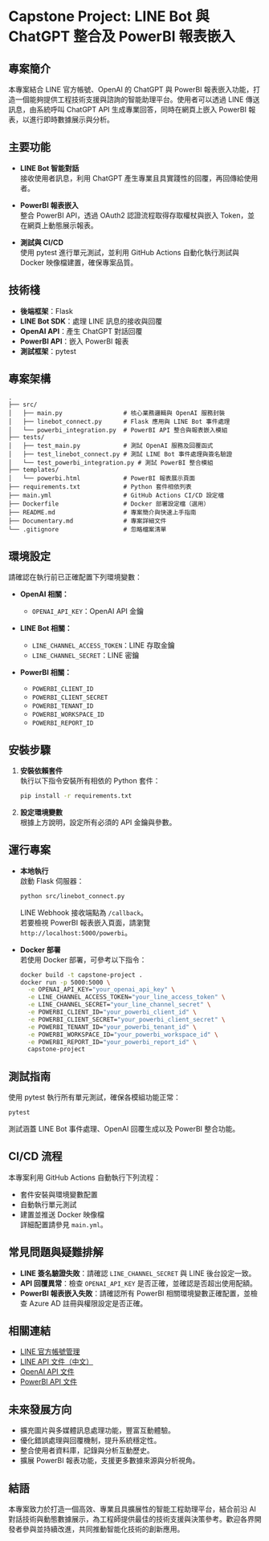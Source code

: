 # Capstone Project: LINE Bot 與 ChatGPT 整合及 PowerBI 報表嵌入

## 專案簡介
本專案結合 LINE 官方帳號、OpenAI 的 ChatGPT 與 PowerBI 報表嵌入功能，打造一個能夠提供工程技術支援與諮詢的智能助理平台。使用者可以透過 LINE 傳送訊息，由系統呼叫 ChatGPT API 生成專業回答，同時在網頁上嵌入 PowerBI 報表，以進行即時數據展示與分析。

## 主要功能
- **LINE Bot 智能對話**  
  接收使用者訊息，利用 ChatGPT 產生專業且具實踐性的回覆，再回傳給使用者。
  
- **PowerBI 報表嵌入**  
  整合 PowerBI API，透過 OAuth2 認證流程取得存取權杖與嵌入 Token，並在網頁上動態展示報表。

- **測試與 CI/CD**  
  使用 pytest 進行單元測試，並利用 GitHub Actions 自動化執行測試與 Docker 映像檔建置，確保專案品質。

## 技術棧
- **後端框架**：Flask
- **LINE Bot SDK**：處理 LINE 訊息的接收與回覆
- **OpenAI API**：產生 ChatGPT 對話回覆
- **PowerBI API**：嵌入 PowerBI 報表
- **測試框架**：pytest

## 專案架構
```
.
├── src/
│   ├── main.py                 # 核心業務邏輯與 OpenAI 服務封裝
│   ├── linebot_connect.py      # Flask 應用與 LINE Bot 事件處理
│   └── powerbi_integration.py  # PowerBI API 整合與報表嵌入模組
├── tests/
│   ├── test_main.py            # 測試 OpenAI 服務及回覆函式
│   ├── test_linebot_connect.py # 測試 LINE Bot 事件處理與簽名驗證
│   └── test_powerbi_integration.py # 測試 PowerBI 整合模組
├── templates/
│   └── powerbi.html            # PowerBI 報表展示頁面
├── requirements.txt            # Python 套件相依列表
├── main.yml                    # GitHub Actions CI/CD 設定檔
├── Dockerfile                  # Docker 部署設定檔（選用）
├── README.md                   # 專案簡介與快速上手指南
├── Documentary.md              # 專案詳細文件
└── .gitignore                  # 忽略檔案清單
```

## 環境設定
請確認在執行前已正確配置下列環境變數：

- **OpenAI 相關：**
  - `OPENAI_API_KEY`：OpenAI API 金鑰

- **LINE Bot 相關：**
  - `LINE_CHANNEL_ACCESS_TOKEN`：LINE 存取金鑰
  - `LINE_CHANNEL_SECRET`：LINE 密鑰

- **PowerBI 相關：**
  - `POWERBI_CLIENT_ID`
  - `POWERBI_CLIENT_SECRET`
  - `POWERBI_TENANT_ID`
  - `POWERBI_WORKSPACE_ID`
  - `POWERBI_REPORT_ID`

## 安裝步驟
1. **安裝依賴套件**  
   執行以下指令安裝所有相依的 Python 套件：
   ```bash
   pip install -r requirements.txt
   ```

2. **設定環境變數**  
   根據上方說明，設定所有必須的 API 金鑰與參數。

## 運行專案
- **本地執行**  
  啟動 Flask 伺服器：
  ```bash
  python src/linebot_connect.py
  ```
  LINE Webhook 接收端點為 `/callback`。  
  若要檢視 PowerBI 報表嵌入頁面，請瀏覽 `http://localhost:5000/powerbi`。

- **Docker 部署**  
  若使用 Docker 部署，可參考以下指令：
  ```bash
  docker build -t capstone-project .
  docker run -p 5000:5000 \
    -e OPENAI_API_KEY="your_openai_api_key" \
    -e LINE_CHANNEL_ACCESS_TOKEN="your_line_access_token" \
    -e LINE_CHANNEL_SECRET="your_line_channel_secret" \
    -e POWERBI_CLIENT_ID="your_powerbi_client_id" \
    -e POWERBI_CLIENT_SECRET="your_powerbi_client_secret" \
    -e POWERBI_TENANT_ID="your_powerbi_tenant_id" \
    -e POWERBI_WORKSPACE_ID="your_powerbi_workspace_id" \
    -e POWERBI_REPORT_ID="your_powerbi_report_id" \
    capstone-project
  ```

## 測試指南
使用 pytest 執行所有單元測試，確保各模組功能正常：
```bash
pytest
```
測試涵蓋 LINE Bot 事件處理、OpenAI 回覆生成以及 PowerBI 整合功能。

## CI/CD 流程
本專案利用 GitHub Actions 自動執行下列流程：
- 套件安裝與環境變數配置
- 自動執行單元測試
- 建置並推送 Docker 映像檔  
詳細配置請參見 `main.yml`。

## 常見問題與疑難排解
- **LINE 簽名驗證失敗**：請確認 `LINE_CHANNEL_SECRET` 與 LINE 後台設定一致。
- **API 回覆異常**：檢查 `OPENAI_API_KEY` 是否正確，並確認是否超出使用配額。
- **PowerBI 報表嵌入失敗**：請確認所有 PowerBI 相關環境變數正確配置，並檢查 Azure AD 註冊與權限設定是否正確。

## 相關連結
- [LINE 官方帳號管理](https://manager.line.biz/)
- [LINE API 文件（中文）](https://developers.line.biz/zh-hant/)
- [OpenAI API 文件](https://platform.openai.com/docs/)
- [PowerBI API 文件](https://docs.microsoft.com/zh-tw/power-bi/developer/)

## 未來發展方向
- 擴充圖片與多媒體訊息處理功能，豐富互動體驗。
- 優化錯誤處理與回覆機制，提升系統穩定性。
- 整合使用者資料庫，記錄與分析互動歷史。
- 擴展 PowerBI 報表功能，支援更多數據來源與分析視角。

## 結語
本專案致力於打造一個高效、專業且具擴展性的智能工程助理平台，結合前沿 AI 對話技術與動態數據展示，為工程師提供最佳的技術支援與決策參考。歡迎各界開發者參與並持續改進，共同推動智能化技術的創新應用。
